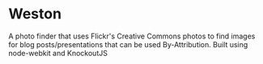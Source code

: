 # Weston
A photo finder that uses Flickr's Creative Commons photos to find images for blog posts/presentations that can be used By-Attribution. Built using node-webkit and KnockoutJS
